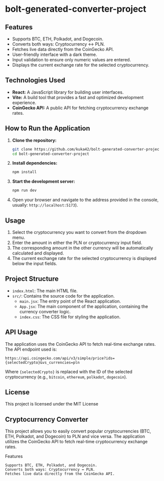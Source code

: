 # bolt-generated-converter-project
## Features

- Supports BTC, ETH, Polkadot, and Dogecoin.
- Converts both ways: Cryptocurrency ↔ PLN.
- Fetches live data directly from the CoinGecko API.
- User-friendly interface with a dark theme.
- Input validation to ensure only numeric values are entered.
- Displays the current exchange rate for the selected cryptocurrency.

## Technologies Used

- **React:** A JavaScript library for building user interfaces.
- **Vite:** A build tool that provides a fast and optimized development experience.
- **CoinGecko API:** A public API for fetching cryptocurrency exchange rates.

## How to Run the Application

1.  **Clone the repository:**
    ```bash
    git clone https://github.com/kuka42/bolt-generated-converter-project.git
    cd bolt-generated-converter-project
    ```

2.  **Install dependencies:**
    ```bash
    npm install
    ```

3.  **Start the development server:**
    ```bash
    npm run dev
    ```

4.  Open your browser and navigate to the address provided in the console, usually:
    `http://localhost:5173`).

## Usage

1.  Select the cryptocurrency you want to convert from the dropdown menu.
2.  Enter the amount in either the PLN or cryptocurrency input field.
3.  The corresponding amount in the other currency will be automatically calculated and displayed.
4.  The current exchange rate for the selected cryptocurrency is displayed below the input fields.

## Project Structure

-   `index.html`: The main HTML file.
-   `src/`: Contains the source code for the application.
    -   `main.jsx`: The entry point of the React application.
    -   `App.jsx`: The main component of the application, containing the currency converter logic.
    -   `index.css`: The CSS file for styling the application.

## API Usage

The application uses the CoinGecko API to fetch real-time exchange rates. The API endpoint used is:

`https://api.coingecko.com/api/v3/simple/price?ids={selectedCrypto}&vs_currencies=pln`

Where `{selectedCrypto}` is replaced with the ID of the selected cryptocurrency (e.g., `bitcoin`, `ethereum`, `polkadot`, `dogecoin`).

## License

This project is licensed under the MIT License

## Cryptocurrency Converter

This project allows you to easily convert popular cryptocurrencies (BTC, ETH, Polkadot, and Dogecoin) to PLN and vice versa. The application utilizes the CoinGecko API to fetch real-time cryptocurrency exchange rates.

Features

    Supports BTC, ETH, Polkadot, and Dogecoin.
    Converts both ways: Cryptocurrency ↔ PLN.
    Fetches live data directly from the CoinGecko API.
